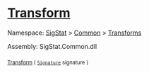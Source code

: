 # [Transform](./CentroidExtraction-100663554.md)

Namespace: [SigStat]() > [Common](./../../README.md) > [Transforms](./../README.md)

Assembly: SigStat.Common.dll

<sub>[Transform](./CentroidExtraction-100663554.md) ( [`Signature`](./../../Signature.md) signature )</sub>&nbsp; &nbsp; &nbsp; &nbsp; &nbsp; &nbsp; &nbsp; &nbsp; &nbsp;<sub></sub>
